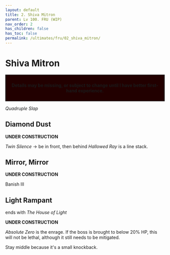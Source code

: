 ```yaml
---
layout: default
title: 2. Shiva Mitron
parent: Lv 100. FRU (WIP)
nav_order: 2
has_children: false
has_toc: false
permalink: /ultimates/fru/02_shiva_mitron/
---
```


# Shiva Mitron

<div style="background-color: #200 ; padding: 10px; border: 1px solid;">
<p style="text-align:center"><b>Details may be missing, or subject to change until I have better first-hand experience.</b></p>
</div>

*Quadruple Slap*

## Diamond Dust

**UNDER CONSTRUCTION**

*Twin Silence* -> be in front, then behind
*Hallowed Ray* is a line stack.

## Mirror, Mirror

**UNDER CONSTRUCTION**

Banish III

## Light Rampant

ends with *The House of Light*

**UNDER CONSTRUCTION**

*Absolute Zero* is the enrage. If the boss is brought to below 20% HP, this will not be lethal, although it still needs to be mitigated.

Stay middle because it's a small knockback.